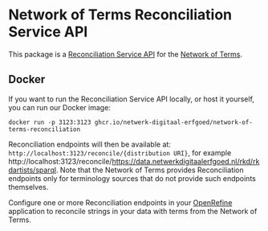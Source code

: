 # Network of Terms Reconciliation Service API

This package is a [Reconciliation Service API](https://reconciliation-api.github.io/specs/latest/)
for the [Network of Terms](http://github.com/netwerk-digitaal-erfgoed/network-of-terms).

## Docker

If you want to run the Reconciliation Service API locally, or host it yourself, you can run our Docker image:

    docker run -p 3123:3123 ghcr.io/netwerk-digitaal-erfgoed/network-of-terms-reconciliation

Reconciliation endpoints will then be available at: `http://localhost:3123/reconcile/{distribution URI}`, for example
http://localhost:3123/reconcile/https://data.netwerkdigitaalerfgoed.nl/rkd/rkdartists/sparql. Note that the Network of
Terms provides Reconciliation endpoints only for terminology sources that do not provide such endpoints themselves.

Configure one or more Reconciliation endpoints in your [OpenRefine](https://openrefine.org) application to reconcile
strings in your data with terms from the Network of Terms.
